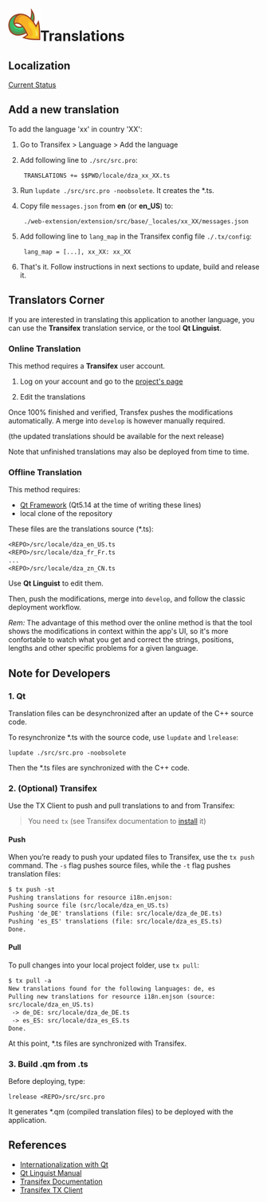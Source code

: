<img align="left" src="./src/icons/logo/icon64.png">

# Translations

## Localization

[Current Status](http://htmlpreview.github.io/?https://github.com/setvisible/DownZemAll/blob/master/.tx/status.html)


## Add a new translation

To add the language 'xx' in country 'XX':

1. Go to Transifex > Language > Add the language

2. Add following line to `./src/src.pro`:
        
        TRANSLATIONS += $$PWD/locale/dza_xx_XX.ts
        
3. Run `lupdate ./src/src.pro -noobsolete`. It creates the *.ts.

4. Copy file `messages.json` from **en** (or **en_US**) to:

        ./web-extension/extension/src/base/_locales/xx_XX/messages.json

5. Add following line to `lang_map` in the Transifex config file `./.tx/config`:

        lang_map = [...], xx_XX: xx_XX

6. That's it. Follow instructions in next sections to update, build and release it.


## Translators Corner

If you are interested in translating this application to another language,
you can use the **Transifex** translation service, or the tool **Qt Linguist**.

### Online Translation

This method requires a **Transifex** user account.

1. Log on your account and go to the [project's page](https://www.transifex.com/downzemall)

2. Edit the translations

Once 100% finished and verified, Transfex pushes the modifications automatically.
A merge into `develop` is however manually required.

(the updated translations should be available for the next release)

Note that unfinished translations may also be deployed from time to time.


### Offline Translation

This method requires:
- [Qt Framework](https://www.qt.io/) (Qt5.14 at the time of writing these lines)
- local clone of the repository

These files are the translations source (*.ts):

    <REPO>/src/locale/dza_en_US.ts
    <REPO>/src/locale/dza_fr_Fr.ts
    ...
    <REPO>/src/locale/dza_zn_CN.ts


Use **Qt Linguist** to edit them.

Then, push the modifications, merge into `develop`,
and follow the classic deployment workflow.

_Rem:_ The advantage of this method over the online method is that the tool
shows the modifications in context within the app's UI, so it's more
confortable to watch what you get and correct the strings, positions,
lengths and other specific problems for a given language.


## Note for Developers

### 1. Qt

Translation files can be desynchronized after an update of the C++ source code.

To resynchronize *.ts with the source code, use `lupdate` and `lrelease`:

    lupdate ./src/src.pro -noobsolete

Then the *.ts files are synchronized with the C++ code.


### 2. (Optional) Transifex

Use the TX Client to push and pull translations to and from Transifex:

> You need `tx` (see Transifex documentation to [install](https://docs.transifex.com/client/installing-the-client) it)


#### Push

When you’re ready to push your updated files to Transifex, use the `tx push` command.
The `-s` flag pushes source files, while the `-t` flag pushes translation files:

    $ tx push -st
    Pushing translations for resource i18n.enjson:
    Pushing source file (src/locale/dza_en_US.ts)
    Pushing 'de_DE' translations (file: src/locale/dza_de_DE.ts)
    Pushing 'es_ES' translations (file: src/locale/dza_es_ES.ts)
    Done.


#### Pull

To pull changes into your local project folder, use `tx pull`:

    $ tx pull -a
    New translations found for the following languages: de, es
    Pulling new translations for resource i18n.enjson (source: src/locale/dza_en_US.ts)
     -> de_DE: src/locale/dza_de_DE.ts
     -> es_ES: src/locale/dza_es_ES.ts
    Done.

At this point, *.ts files are synchronized with Transifex.


### 3. Build .qm from .ts

Before deploying, type:

    lrelease <REPO>/src/src.pro


It generates *.qm (compiled translation files) to be deployed with the application.


## References

- [Internationalization with Qt](https://doc.qt.io/qt-5/internationalization.html)
- [Qt Linguist Manual](https://doc.qt.io/qt-5/qtlinguist-index.html)
- [Transifex Documentation](https://docs.transifex.com/formats/qt-ts)
- [Transifex TX Client](https://docs.transifex.com/transifex-github-integrations/github-tx-client)
